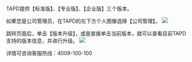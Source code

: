 TAPD提供【标准版】、【专业版】、【企业版】三个版本。

如果您是公司管理员，在TAPD的左下方个人图像选择【公司管理】。
![](https://main.qcloudimg.com/raw/fc17c4acd24aa5da0d9087d26dc586b1.png)

跳转页面后，单击【版本升级】，或是直接单击当前版本，就可以查看目前TAPD支持的版本信息，并进行升级。
![](https://main.qcloudimg.com/raw/20841379b58ef96a414bfd5923ba6d38.png)


详情可咨询客服热线：4009-100-100
